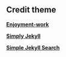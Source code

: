 
## Credit theme

[**Enjoyment-work**](https://github.com/brennanbrown/enjoyment-work) 

[**Simply Jekyll**](https://github.com/raghuveerdotnet/simply-jekyll) 

[**Simple Jekyll Search**](https://github.com/christian-fei/Simple-Jekyll-Search)